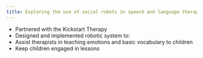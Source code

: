 ```yaml
---
title: Exploring the use of social robots in speech and language therapy
---
```


- Partnered with the Kickstart Therapy
- Designed and implemented robotic system to: 
- Assist therapists in teaching emotions and basic vocabulary to children 
- Keep children engaged in lessons


